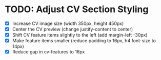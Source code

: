 # TODO: Adjust CV Section Styling

- [x] Increase CV image size (width 350px, height 450px)
- [x] Center the CV preview (change justify-content to center)
- [x] Shift CV feature items slightly to the left (add margin-left -30px)
- [x] Make feature items smaller (reduce padding to 16px, h4 font-size to 14px)
- [x] Reduce gap in cv-features to 16px

